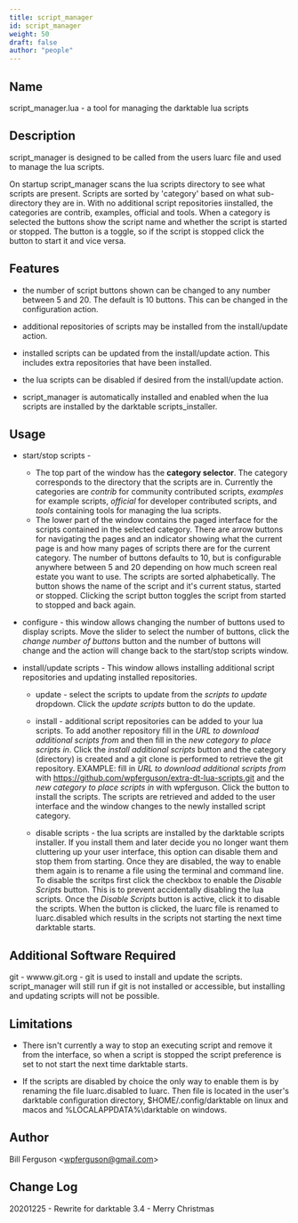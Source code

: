 ```yaml
---
title: script_manager
id: script_manager
weight: 50
draft: false
author: "people"
---
```


## Name

script_manager.lua - a tool for managing the darktable lua scripts

## Description

script_manager is designed to be called from the users luarc file and used to manage the lua scripts.

On startup script_manager scans the lua scripts directory to see what scripts are present.
Scripts are sorted by 'category' based on what sub-directory they are in.  With no 
additional script repositories iinstalled, the categories are contrib, examples, official
and tools.  When a category is selected the buttons show the script name and whether the
script is started or stopped.  The button is a toggle, so if the script is stopped click 
the button to start it and vice versa.

## Features

* the number of script buttons shown can be changed to any number between 5 and 20.  The default is 10 buttons.  This can be changed in the configuration action.

* additional repositories of scripts may be installed from the install/update action.

* installed scripts can be updated from the install/update action.  This includes extra repositories that have been installed.

* the lua scripts can be disabled if desired from the install/update action.  

* script_manager is automatically installed and enabled when the lua scripts are installed by the darktable scripts_installer.

## Usage

* start/stop scripts - 
  * The top part of the window has the **category selector**.  The category corresponds to the directory that the scripts are in. Currently the categories are _contrib_ for community contributed scripts, _examples_ for example scripts, _official_ for developer contributed scripts,
and _tools_ containing tools for managing the lua scripts.
  * The lower part of the window contains the paged interface for the scripts contained in the selected category.  There are arrow buttons for navigating the pages and an indicator showing what the current page is and how many pages of scripts there are for the current category.    The number of buttons defaults to 10, but is configurable anywhere between 5 and 20 depending on how much screen real estate you want to use.  The scripts are sorted alphabetically.  The button shows the name of the script and it's current status, started or stopped.  Clicking the script button toggles the script from started to stopped and back again.

* configure - this window allows changing the number of buttons used to display scripts.  Move the slider to select the number of buttons, click the _change number of buttons_  button and the number of buttons will change and the action will change back to the start/stop scripts window.

* install/update scripts - This window allows installing additional script repositories and updating installed repositories.
  * update - select the scripts to update from the _scripts to update_ dropdown.  Click the _update scripts_ button to do the update.
  * install - additional script repositories can be added to your lua scripts.  To add another repository fill in the _URL to download additional scripts from_ and then fill in the _new category to place scripts in_. Click the _install additional scripts_ button and the category \(directory\) is created and a git clone is performed to retrieve the git repository.  EXAMPLE: fill in _URL to download additional scripts from_ with https://github.com/wpferguson/extra-dt-lua-scripts.git and the _new category to place scripts in_ with wpferguson.  Click the button to install the scripts.  The scripts are retrieved and added to the user interface and the window changes to the newly installed script category.

  * disable scripts - the lua scripts are installed by the darktable scripts installer.  If you install them and later decide you no longer want them cluttering up your user interface, this option can disable them and stop them from starting.  Once they are disabled, the way to enable them again is to rename a file using the terminal and command line.  To disable the scritps first click the checkbox to enable the _Disable Scripts_ button.  This is to prevent accidentally disabling the lua scripts.  Once the _Disable Scripts_ button is active, click it to disable the scripts.  When the button is clicked, the luarc file is renamed to luarc.disabled which results in the scripts not starting the next time darktable starts.


## Additional Software Required

git - wwww.git.org - git is used to install and update the scripts.  script_manager will still run if git is not installed or accessible, but installing and updating scripts will not be possible.


## Limitations

* There isn't currently a way to stop an executing script and remove it from the interface, so when a script is stopped the script preference is set to not start the next time darktable starts.

* If the scripts are disabled by choice the only way to enable them is by renaming the file luarc.disabled to luarc.  Then file is located in the user's darktable configuration directory, $HOME/.config/darktable on linux and macos and %LOCALAPPDATA%\\darktable on windows.

## Author

Bill Ferguson \<wpferguson@gmail.com\>

## Change Log

20201225 - Rewrite for darktable 3.4 - Merry Christmas